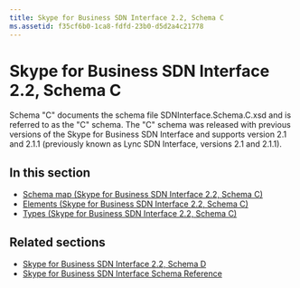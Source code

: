 ```yaml
---
title: Skype for Business SDN Interface 2.2, Schema C
ms.assetid: f35cf6b0-1ca8-fdfd-23b0-d5d2a4c21778
---
```



# Skype for Business SDN Interface 2.2, Schema C

Schema "C" documents the schema file SDNInterface.Schema.C.xsd and is referred to as the "C" schema. The "C" schema was released with previous versions of the Skype for Business SDN Interface and supports version 2.1 and 2.1.1 (previously known as Lync SDN Interface, versions 2.1 and 2.1.1). 

## In this section

- [Schema map (Skype for Business SDN Interface 2.2, Schema C)](schema-map-skype-for-business-sdn-interface-2-2-schema-c.md) 
- [Elements (Skype for Business SDN Interface 2.2, Schema C)](https://msdn.microsoft.com/library/mt404702(v=office.16).aspx) 
- [Types (Skype for Business SDN Interface 2.2, Schema C)](https://msdn.microsoft.com/library/mt429346(v=office.16).aspx)
    

## Related sections

- [Skype for Business SDN Interface 2.2, Schema D](skype-for-business-sdn-interface-2-2-schema-d.md)
- [Skype for Business SDN Interface Schema Reference](skype-for-business-sdn-interface-schema-reference.md)
  
    
    


